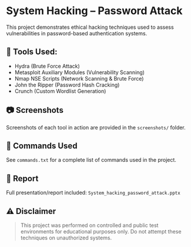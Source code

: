 # System Hacking – Password Attack

This project demonstrates ethical hacking techniques used to assess vulnerabilities in password-based authentication systems.

## 🔧 Tools Used:
- Hydra (Brute Force Attack)
- Metasploit Auxiliary Modules (Vulnerability Scanning)
- Nmap NSE Scripts (Network Scanning & Brute Force)
- John the Ripper (Password Hash Cracking)
- Crunch (Custom Wordlist Generation)

## 📷 Screenshots
Screenshots of each tool in action are provided in the `screenshots/` folder.

## 📝 Commands Used
See `commands.txt` for a complete list of commands used in the project.

## 📄 Report
Full presentation/report included: `System_hacking_password_attack.pptx`

## ⚠️ Disclaimer
> This project was performed on controlled and public test environments for educational purposes only. Do not attempt these techniques on unauthorized systems.

